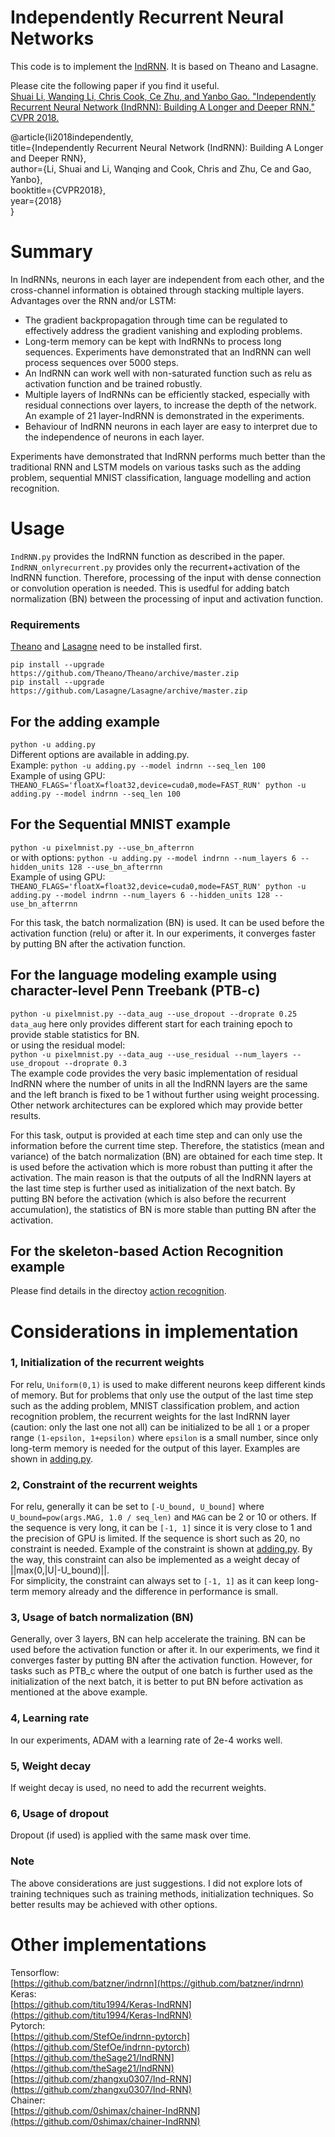 # Independently Recurrent Neural Networks
This code is to implement the [IndRNN](https://arxiv.org/abs/1803.04831). It is based on Theano and Lasagne.

Please cite the following paper if you find it useful.  
[Shuai Li, Wanqing Li, Chris Cook, Ce Zhu, and Yanbo Gao. "Independently Recurrent Neural Network (IndRNN): Building A Longer and Deeper RNN." CVPR 2018.](https://arxiv.org/abs/1803.04831)

@article{li2018independently,  
  title={Independently Recurrent Neural Network (IndRNN): Building A Longer and Deeper RNN},  
  author={Li, Shuai and Li, Wanqing and Cook, Chris and Zhu, Ce and Gao, Yanbo},  
  booktitle={CVPR2018},  
  year={2018}  
} 

# Summary  
In IndRNNs, neurons in each layer are independent from each other, and the cross-channel information is obtained through stacking multiple layers.  
Advantages over the RNN and/or LSTM:  
- The gradient backpropagation through time can be regulated to effectively address the gradient vanishing and exploding problems.  
- Long-term memory can be kept with IndRNNs to process long sequences. Experiments have demonstrated that an IndRNN can well process sequences over 5000 steps.  
- An IndRNN can work well with non-saturated function such as relu as activation function and be trained robustly.  
- Multiple layers of IndRNNs can be efficiently stacked, especially with residual connections over layers, to increase the depth of the network. An example of 21 layer-IndRNN is demonstrated in the experiments.  
- Behaviour of IndRNN neurons in each layer are easy to interpret due to the independence of neurons in each layer.  

Experiments have demonstrated that IndRNN performs much better than the traditional RNN and LSTM models on various tasks such as the adding problem, sequential MNIST classification, language modelling and action recognition.

# Usage 
`IndRNN.py` provides the IndRNN function as described in the paper.  
`IndRNN_onlyrecurrent.py` provides only the recurrent+activation of the IndRNN function. Therefore, processing of the input with dense connection or convolution operation is needed. This is usedful for adding batch normalization (BN) between the processing of input and activation function.

### Requirements  
[Theano](http://deeplearning.net/software/theano/install.html) and [Lasagne](https://lasagne.readthedocs.io/en/latest/user/installation.html) need to be installed first.  
```
pip install --upgrade https://github.com/Theano/Theano/archive/master.zip
pip install --upgrade https://github.com/Lasagne/Lasagne/archive/master.zip
```

## For the adding example   
`python -u adding.py`  
Different options are available in adding.py.  
Example: `python -u adding.py --model indrnn --seq_len 100`  
Example of using GPU: `THEANO_FLAGS='floatX=float32,device=cuda0,mode=FAST_RUN' python -u adding.py --model indrnn --seq_len 100`  

## For the Sequential MNIST example  
`python -u pixelmnist.py --use_bn_afterrnn`   
or with options: 
`python -u adding.py --model indrnn --num_layers 6 --hidden_units 128 --use_bn_afterrnn`  
Example of using GPU: `THEANO_FLAGS='floatX=float32,device=cuda0,mode=FAST_RUN' python -u adding.py --model indrnn --num_layers 6 --hidden_units 128 --use_bn_afterrnn`  

For this task, the batch normalization (BN) is used. It can be used before the activation function (relu) or after it. In our experiments, it converges faster by putting BN after the activation function.  

## For the language modeling example using character-level Penn Treebank (PTB-c)   
`python -u pixelmnist.py --data_aug --use_dropout --droprate 0.25`  
`data_aug` here only provides different start for each training epoch to provide stable statistics for BN.  
or using the residual model:  
`python -u pixelmnist.py --data_aug --use_residual --num_layers --use_dropout --droprate 0.3`  
The example code provides the very basic implementation of residual IndRNN where the number of units in all the IndRNN layers are the same and the left branch is fixed to be 1 without further using weight processing. Other network architectures can be explored which may provide better results.

For this task, output is provided at each time step and can only use the information before the current time step. Therefore, the statistics (mean and variance) of the batch normalization (BN) are obtained for each time step. It is used before the activation which is more robust than putting it after the activation. The main reason is that the outputs of all the IndRNN layers at the last time step is further used as initialization of the next batch. By putting BN before the activation (which is also before the recurrent accumulation), the statistics of BN is more stable than putting BN after the activation.    

## For the skeleton-based Action Recognition example  
Please find details in the directoy [action recognition](https://github.com/Sunnydreamrain/IndRNN_Theano_Lasagne/tree/master/action%20recognition).  

# Considerations in implementation  
### 1, Initialization of the recurrent weights
For relu, `Uniform(0,1)` is used to make different neurons keep different kinds of memory. But for problems that only use the output of the last time step such as the adding problem, MNIST classification problem, and action recognition problem, the recurrent weights for the last IndRNN layer (caution: only the last one not all) can be initialized to be all `1` or a proper range `(1-epsilon, 1+epsilon)` where `epsilon` is a small number, since only long-term memory is needed for the output of this layer. Examples are shown in [adding.py](https://github.com/Sunnydreamrain/IndRNN_Theano_Lasagne/blob/master/adding/adding.py#L49).  

### 2, Constraint of the recurrent weights  
For relu, generally it can be set to `[-U_bound, U_bound]` where `U_bound=pow(args.MAG, 1.0 / seq_len)` and `MAG` can be 2 or 10 or others. If the sequence is very long, it can be `[-1, 1]` since it is very close to 1 and the precision of GPU is limited. If the sequence is short such as 20, no constraint is needed. Example of the constraint is shown at [adding.py](https://github.com/Sunnydreamrain/IndRNN_Theano_Lasagne/blob/master/adding/adding.py#L150). By the way, this constraint can also be implemented as a weight decay of ||max(0,|U|-U_bound)||.  
For simplicity, the constraint can always set to `[-1, 1]` as it can keep long-term memory already and the difference in performance is small.

### 3, Usage of batch normalization (BN)  
Generally, over 3 layers, BN can help accelerate the training. BN can be used before the activation function or after it. In our experiments, we find it converges faster by putting BN after the activation function. However, for tasks such as PTB_c where the output of one batch is further used as the initialization of the next batch, it is better to put BN before activation as mentioned at the above example.  

### 4, Learning rate  
In our experiments, ADAM with a learning rate of 2e-4 works well.  

### 5, Weight decay  
If weight decay is used, no need to add the recurrent weights.  

### 6, Usage of dropout  
Dropout (if used) is applied with the same mask over time.  

### Note  
The above considerations are just suggestions. I did not explore lots of training techniques such as training methods, initialization techniques. So better results may be achieved with other options.  

# Other implementations
Tensorflow:  
[https://github.com/batzner/indrnn](https://github.com/batzner/indrnn)  
Keras:  
[https://github.com/titu1994/Keras-IndRNN](https://github.com/titu1994/Keras-IndRNN)  
Pytorch:  
[https://github.com/StefOe/indrnn-pytorch](https://github.com/StefOe/indrnn-pytorch)  
[https://github.com/theSage21/IndRNN](https://github.com/theSage21/IndRNN)  
[https://github.com/zhangxu0307/Ind-RNN](https://github.com/zhangxu0307/Ind-RNN)  
Chainer:  
[https://github.com/0shimax/chainer-IndRNN](https://github.com/0shimax/chainer-IndRNN)  
